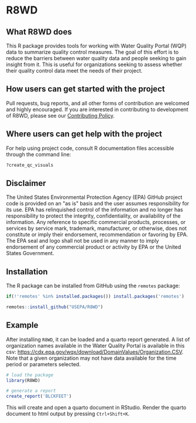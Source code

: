 # R8WD


## What R8WD does

This R package provides tools for working with Water Quality Portal (WQP) data to summarize quality control measures. The goal of this effort is to reduce the barriers between water quality data and people seeking to gain insight from it. This is useful for organizations seeking to assess whether their quality control data meet the needs of their project.


## How users can get started with the project

Pull requests, bug reports, and all other forms of contribution are welcomed and highly encouraged. If you are interested in contributing to development of R8WD, please see our [Contributing Policy](https://github.com/USEPA/R8WD/blob/main/CONTRIBUTING.md).


## Where users can get help with the project

For help using project code, consult R documentation files accessible through the command line: 

```R
?create_qc_visuals
```



## Disclaimer

The United States Environmental Protection Agency (EPA) GitHub project code is provided on an "as is" basis and the user assumes responsibility for its use. EPA has relinquished control of the information and no longer has responsibility to protect the integrity, confidentiality, or availability of the information. Any reference to specific commercial products, processes, or services by service mark, trademark, manufacturer, or otherwise, does not constitute or imply their endorsement, recommendation or favoring by EPA. The EPA seal and logo shall not be used in any manner to imply endorsement of any commercial product or activity by EPA or the United States Government. 



## Installation

The R package can be installed from GitHub using the `remotes` package:

```R
if(!'remotes' %in% installed.packages()) install.packages('remotes')

remotes::install_github("USEPA/R8WD")
```


## Example

After installing `R8WD`, it can be loaded and a quarto report generated. A list of organization names available in the Water Quality Portal is available in this csv: https://cdx.epa.gov/wqx/download/DomainValues/Organization.CSV. Note that a given organization may not have data available for the time period or parameters selected.

```R
# load the package
library(R8WD)

# generate a report
create_report('BLCKFEET')
```

This will create and open a quarto document in RStudio. Render the quarto document to html output by pressing `Ctrl+Shift+K`.


